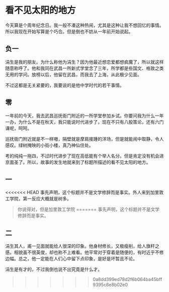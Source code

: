 # 看不见太阳的地方

今天算是个周年纪念日。我一般不凑这种热闹，尤其是这种让我不想回忆的事情。所以我现在开始写算是个巧合。但是倒也不妨从一年前开始说起。

## 负一

涓生是我的朋友。为什么称他为涓生？因为他最近想恋爱都想疯魔了，所以就这样随意称呼了。他和我同在武昌一所新式学堂念了三年，所学都是些国文、格致之类无用的学问。放榜以后，他留在武昌，而我去了上海，从此极少见面。

不过这都是无关紧要的，我要说的是他中学时代的若干事情。

## 零

一年前的今天，我去武昌巡抚衙门附近的一所学堂参加乡试。你要问我为什么一年一办，为什么不是在秋天，我只能说时代进步了，现在不只有八股策论，还有六门课呢，呵呵。

巡抚衙门附近就是不一样嗷，隔壁就是摩肩接踵的洋场，但是就能闹中取静，令人感叹。绿树掩映的小街小楼，真乃神仙住处。

考的纯纯一拖四，不过时代进步了现在高低能有个举人名分。但是肯定没有机会进京面圣了。所以，故事的发生地就来到了标题所描述的看不见太阳的地方。

## 一
 
<<<<<<< HEAD
事先声明，这个标题并不是文学修辞而是事实。外人来到加里敦工学院，第一反应大概就是树多。

>你说得对，但是加里敦工学院
=======
事先声明，这个标题并不是文学修辞而是事实。

## 二

涓生其人，甫一见面就能给人很深的印象。他身材修长，又极瘦削，给人旗杆之感。相貌虽不很英俊，却也称不上难看。他平常对于穿着是随便的，有时近乎不修边幅。总之，他一定能在人们心中留下点印象，是好是坏暂且不论。

涓生是有才的，不过我倒也说不出究竟是什么才。
>>>>>>> 0a8dd399ed78d2f6b064ba45bff9395c6e8b02e0
